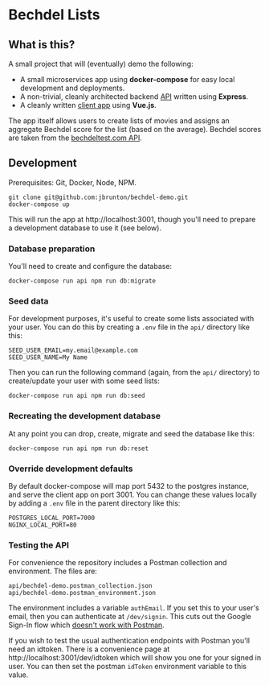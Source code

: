 # Bechdel Lists

## What is this?

A small project that will (eventually) demo the following:

* A small microservices app using <b>docker-compose</b> for easy local development and deployments.
* A non-trivial, cleanly architected backend [API](https://github.com/jbrunton/bechdel-demo/tree/master/api) written using <b>Express</b>.
* A cleanly written [client app](https://github.com/jbrunton/bechdel-demo/tree/master/client) using <b>Vue.js</b>.

The app itself allows users to create lists of movies and assigns an aggregate Bechdel score for the list (based on the average). Bechdel scores are taken from the [bechdeltest.com API](https://bechdeltest.com/api/v1/doc).

## Development

Prerequisites: Git, Docker, Node, NPM.

    git clone git@github.com:jbrunton/bechdel-demo.git
    docker-compose up

This will run the app at http://localhost:3001, though you'll need to prepare a development database to use it (see below).

### Database preparation

You'll need to create and configure the database:

    docker-compose run api npm run db:migrate

### Seed data

For development purposes, it's useful to create some lists associated with your user. You can do this by creating a `.env` file in the `api/` directory like this:

    SEED_USER_EMAIL=my.email@example.com
    SEED_USER_NAME=My Name

Then you can run the following command (again, from the `api/` directory) to create/update your user with some seed lists:

    docker-compose run api npm run db:seed

### Recreating the development database

At any point you can drop, create, migrate and seed the database like this:

    docker-compose run api npm run db:reset

### Override development defaults

By default docker-compose will map port 5432 to the postgres instance, and serve the client app on port 3001. You can change these values locally by adding a `.env` file in the parent directory like this:

    POSTGRES_LOCAL_PORT=7000
    NGINX_LOCAL_PORT=80

### Testing the API

For convenience the repository includes a Postman collection and environment. The files are:

    api/bechdel-demo.postman_collection.json
    api/bechdel-demo.postman_environment.json

The environment includes a variable `authEmail`. If you set this to your user's email, then you can authenticate at `/dev/signin`. This cuts out the Google Sign-In flow which [doesn't work with Postman](https://github.com/postmanlabs/postman-app-support/issues/7700).

If you wish to test the usual authentication endpoints with Postman you'll need an idtoken. There is a convenience page at http://localhost:3001/dev/idtoken which will show you one for your signed in user. You can then set the postman `idToken` environment variable to this value.
